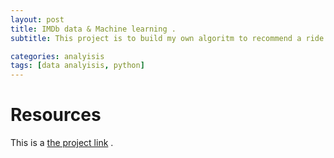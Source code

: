 ```yaml
---
layout: post
title: IMDb data & Machine learning .
subtitle: This project is to build my own algoritm to recommend a ride for the customer based on the location, destination, surge price and weather data!

categories: analyisis
tags: [data analyisis, python]
---
```


# Resources

This is a [the project link](https://github.com/a7madgamaltantawy/Data_Science_Projects/blob/master/Recommend%20a%20ride%20at%20a%20good%20price!.ipynb) .




